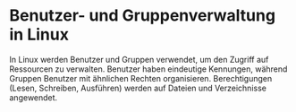 # Benutzer- und Gruppenverwaltung in Linux

In Linux werden Benutzer und Gruppen verwendet, um den Zugriff auf Ressourcen zu verwalten. Benutzer haben eindeutige Kennungen, während Gruppen Benutzer mit ähnlichen Rechten organisieren. Berechtigungen (Lesen, Schreiben, Ausführen) werden auf Dateien und Verzeichnisse angewendet.


